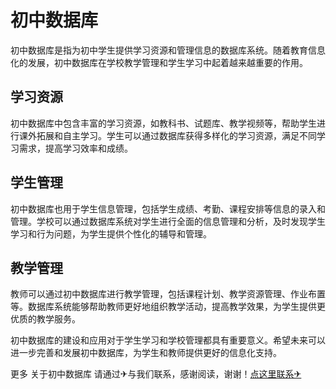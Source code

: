 # 初中数据库

初中数据库是指为初中学生提供学习资源和管理信息的数据库系统。随着教育信息化的发展，初中数据库在学校教学管理和学生学习中起着越来越重要的作用。

## 学习资源

初中数据库中包含丰富的学习资源，如教科书、试题库、教学视频等，帮助学生进行课外拓展和自主学习。学生可以通过数据库获得多样化的学习资源，满足不同学习需求，提高学习效率和成绩。

## 学生管理

初中数据库也用于学生信息管理，包括学生成绩、考勤、课程安排等信息的录入和管理。学校可以通过数据库系统对学生进行全面的信息管理和分析，及时发现学生学习和行为问题，为学生提供个性化的辅导和管理。

## 教学管理

教师可以通过初中数据库进行教学管理，包括课程计划、教学资源管理、作业布置等。数据库系统能够帮助教师更好地组织教学活动，提高教学效果，为学生提供更优质的教学服务。

初中数据库的建设和应用对于学生学习和学校管理都具有重要意义。希望未来可以进一步完善和发展初中数据库，为学生和教师提供更好的信息化支持。

更多 关于初中数据库 请通过✈与我们联系，感谢阅读，谢谢！[点这里联系✈](https://c.k02.cc)